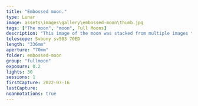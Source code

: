 ```yaml
---
title: "Embossed moon."
type: Lunar
image: assets\images\gallery\embossed-moon\thumb.jpg
tags: ["The moon", "moon", Full Moons]
description: "This image of the moon was stacked from multiple images taken while it was behind clouds. The layering of clouds give it an embossed appearance."
telescope: Svbony sv503 70ED
length: "336mm"
aperture: "70mm"
folder: embossed-moon
group: "fullmoon"
exposure: 0.2
lights: 30
sessions: 1
firstCapture: 2022-03-16
lastCapture:
noannotations: true
---
```

